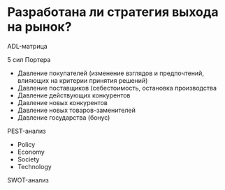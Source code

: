 # Разработана ли стратегия выхода на рынок?

ADL-матрица

5 сил Портера
- Давление покупателей (изменение взглядов и предпочтений, влияющих на критерии принятия решений)
- Давление поставщиков (cебестоимость, остановка производства
- Давление действующих конкурентов
- Давление новых конкурентов
- Давление новых товаров-заменителей
- Давление государства (бонус)

PEST-анализ
- Policy
- Economy
- Society
- Technology

SWOT-анализ